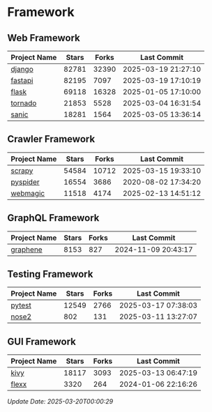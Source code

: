 # Framework

## Web Framework
| Project Name | Stars | Forks | Last Commit |
| ------------ | ----- | ----- | ----------- |
| [django](https://github.com/django/django) | 82781 | 32390 | 2025-03-19 21:27:10 |
| [fastapi](https://github.com/fastapi/fastapi) | 82195 | 7097 | 2025-03-19 17:10:19 |
| [flask](https://github.com/pallets/flask) | 69118 | 16328 | 2025-01-05 17:10:00 |
| [tornado](https://github.com/tornadoweb/tornado) | 21853 | 5528 | 2025-03-04 16:31:54 |
| [sanic](https://github.com/sanic-org/sanic) | 18281 | 1564 | 2025-03-05 13:36:14 |

## Crawler Framework
| Project Name | Stars | Forks | Last Commit |
| ------------ | ----- | ----- | ----------- |
| [scrapy](https://github.com/scrapy/scrapy) | 54584 | 10712 | 2025-03-15 19:33:10 |
| [pyspider](https://github.com/binux/pyspider) | 16554 | 3686 | 2020-08-02 17:34:20 |
| [webmagic](https://github.com/code4craft/webmagic) | 11518 | 4174 | 2025-02-13 14:51:12 |

## GraphQL Framework
| Project Name | Stars | Forks | Last Commit |
| ------------ | ----- | ----- | ----------- |
| [graphene](https://github.com/graphql-python/graphene) | 8153 | 827 | 2024-11-09 20:43:17 |

## Testing Framework
| Project Name | Stars | Forks | Last Commit |
| ------------ | ----- | ----- | ----------- |
| [pytest](https://github.com/pytest-dev/pytest) | 12549 | 2766 | 2025-03-17 07:38:03 |
| [nose2](https://github.com/nose-devs/nose2) | 802 | 131 | 2025-03-11 13:27:07 |

## GUI Framework
| Project Name | Stars | Forks | Last Commit |
| ------------ | ----- | ----- | ----------- |
| [kivy](https://github.com/kivy/kivy) | 18117 | 3093 | 2025-03-13 06:47:19 |
| [flexx](https://github.com/flexxui/flexx) | 3320 | 264 | 2024-01-06 22:16:26 |

*Update Date: 2025-03-20T00:00:29*